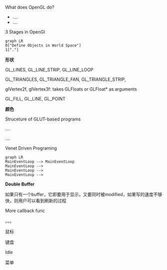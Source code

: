 What does OpenGL do?

* ....
* ....



3 Stages in OpenGl

```mermaid
graph LR
0["Define Objects in World Space"]
1["."]
```



**形状**

GL_LINES, GL_LINE_STRIP, GL_LINE_LOOP



GL_TRIANGLES, GL_TRIANGLE_FAN, GL_TRIANGLE_STRIP, 



glVertex2f, glVertex3f: takes GLFloats or GLFloat* as arguments



GL_FILL, GL_LINE, GL_POINT



**颜色**



Struceture of GLUT-based programs

....

....



Venet Driven Programing

```mermaid
graph LR
MainEventLoop --> MainEventLoop
MainEventLoop --> 
MainEventLoop --> 
MainEventLoop -->  
```



**Double Buffer**

如果只有一个buffer，它即要用于显示，又要同时被modified，如果写的速度不够快，则用户可以看到刷新的过程



More callback func

。。。

鼠标

键盘

Idle

菜单